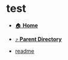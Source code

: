 # test
- [:house: **Home**](/README)
- [:arrow_heading_up: **Parent Directory**](/_lib/controlers/__tests__/repos/_index.md)

- [readme](readme.md)
